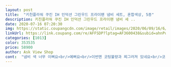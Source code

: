 ```yaml
---
layout: post 
title:  "키친플라워 쿠킨 IH 인덕션 그린우드 프라이팬 냄비 세트, 혼합색상, 5종" 
description: 키친플라워 쿠킨 IH 인덕션 그린우드 프라이팬 냄비 세 ..
date: 2020-07-16 07:20:30 
img: https://static.coupangcdn.com/image/retail/images/2020/06/09/16/6/3105ec38-f53c-472a-8817-72840f7ab57a.jpg 
linkUrl: https://link.coupang.com/re/AFFSDP?lptag=AF3600438&subid=ahnPublicAsk&pageKey=1685070381&itemId=2870122833&vendorItemId=70859334006&traceid=V0-113-cbdb6ada2d7c30e7 
categories: [1013] 
color: 353535 
price: 58900 
author: Ask View Shop 
cont:  "냄비 색 너무 이뻐요<br/>예뻐요<br/>이번엔 코팅불량과 찌그러져 있네요<br/>코팅불량으로 교환 받았는데<br/>핑크만 쓰다가 오래되서 빠꾼건데 주방 느낌도살려주네요1<br/>" 
---
```

